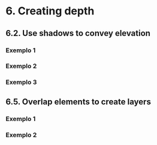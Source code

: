 # 6. Creating depth
## 6.2. Use shadows to convey elevation
### Exemplo 1
### Exemplo 2
### Exemplo 3
## 6.5. Overlap elements to create layers
### Exemplo 1
### Exemplo 2
